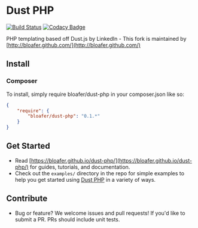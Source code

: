 # Dust PHP

[![Build Status](https://travis-ci.org/Bloafer/dust-php.svg?branch=master)](https://travis-ci.org/Bloafer/dust-php)
[![Codacy Badge](https://api.codacy.com/project/badge/Grade/cf898b90112448019c8e84c259e9ba90)](https://www.codacy.com/app/operations/dust-php?utm_source=github.com&amp;utm_medium=referral&amp;utm_content=Bloafer/dust-php&amp;utm_campaign=Badge_Grade)

PHP templating based off Dust.js by LinkedIn - This fork is maintained by [http://bloafer.github.com/](http://bloafer.github.com/)

## Install

### Composer

To install, simply require bloafer/dust-php in your composer.json like so:

```json
{
    "require": {
        "bloafer/dust-php": "0.1.*"
    }
}
```

## Get Started

* Read [https://bloafer.github.io/dust-php/](https://bloafer.github.io/dust-php/) for guides, tutorials, and documentation.
* Check out the `examples/` directory in the repo for simple examples to help you get started using [Dust PHP](https://bloafer.github.io/dust-php/) in a variety of ways.

## Contribute

* Bug or feature? We welcome issues and pull requests! If you'd like to submit a PR. PRs should include unit tests.